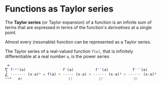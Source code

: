 # Functions as Taylor series

The **Taylor series** (or Taylor expansion) of a function is an infinite sum of terms that are expressed in terms of the function's *derivatives* at a single point.

Almost every (resonable) function can be represented as a Taylor series.

The Taylor series of a real-valued function `f(x)`, that is infinitely differentiable at a real number `a`, is the power series

```js
 ∞
⎲ f⁽ⁿ⁾(a)                 f′(a)          f′′(a)           f′′′(a)
⎳ ------- (x-a)ⁿ = f(a) + ----- (x-a) + ------ (x-a)² + ------ (x-a)³ + …
ⁿ⁼⁰   n!                     1!            2!              3!
```
